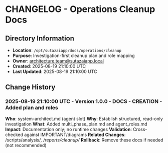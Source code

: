 # CHANGELOG - Operations Cleanup Docs

## Directory Information
- **Location**: `/opt/sutazaiapp/docs/operations/cleanup`
- **Purpose**: Investigation-first cleanup plan and role mapping
- **Owner**: architecture.team@sutazaiapp.local
- **Created**: 2025-08-19 21:10:00 UTC
- **Last Updated**: 2025-08-19 21:10:00 UTC

## Change History

### 2025-08-19 21:10:00 UTC - Version 1.0.0 - DOCS - CREATION - Added plan and roles
**Who**: system-architect.md (agent slot)
**Why**: Establish structured, read-only investigation
**What**: Added multi_phase_plan.md and agent_roles.md
**Impact**: Documentation only; no runtime changes
**Validation**: Cross-checked against IMPORTANT/diagrams
**Related Changes**: /scripts/analysis/*, /reports/cleanup/*
**Rollback**: Remove these docs if needed (not recommended)